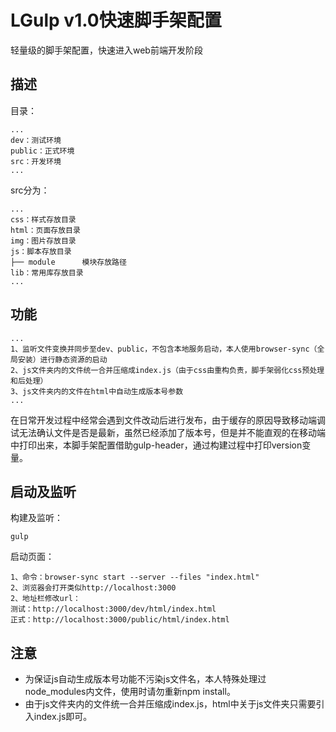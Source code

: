 LGulp v1.0快速脚手架配置
==========
轻量级的脚手架配置，快速进入web前端开发阶段
## 描述
目录：
```
...
dev：测试环境
public：正式环境
src：开发环境
...
```
src分为：
```
...
css：样式存放目录
html：页面存放目录
img：图片存放目录
js：脚本存放目录
├── module      模块存放路径
lib：常用库存放目录
...
```
## 功能
```
...
1、监听文件变换并同步至dev、public，不包含本地服务启动，本人使用browser-sync（全局安装）进行静态资源的启动
2、js文件夹内的文件统一合并压缩成index.js（由于css由重构负责，脚手架弱化css预处理和后处理）
3、js文件夹内的文件在html中自动生成版本号参数
...
```
在日常开发过程中经常会遇到文件改动后进行发布，由于缓存的原因导致移动端调试无法确认文件是否是最新，虽然已经添加了版本号，但是并不能直观的在移动端中打印出来，本脚手架配置借助gulp-header，通过构建过程中打印version变量。

## 启动及监听
构建及监听：
```
gulp
```
启动页面：
```
1、命令：browser-sync start --server --files "index.html" 
2、浏览器会打开类似http://localhost:3000
2、地址栏修改url：
测试：http://localhost:3000/dev/html/index.html
正式：http://localhost:3000/public/html/index.html
```
## 注意
* 为保证js自动生成版本号功能不污染js文件名，本人特殊处理过node_modules内文件，使用时请勿重新npm install。
* 由于js文件夹内的文件统一合并压缩成index.js，html中关于js文件夹只需要引入index.js即可。


